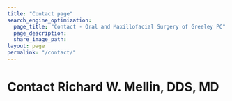 ```yaml
---
title: "Contact page"
search_engine_optimization:
  page_title: "Contact - Oral and Maxillofacial Surgery of Greeley PC"
  page_description:
  share_image_path:
layout: page
permalink: "/contact/"
---
```


# Contact Richard W. Mellin, DDS, MD 